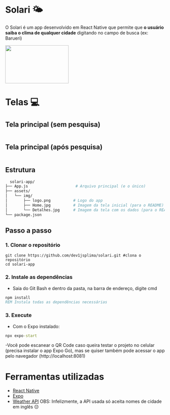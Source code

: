 # Solari 🌤️
O Solari é um app desenvolvido em React Native que permite que **o usuário saiba o clima de qualquer cidade** digitando no campo de busca (ex: Barueri) 

<img src="" style="width: 200px; height: 120px">

# Telas 💻

## Tela principal (sem pesquisa)

<img src="" >

## Tela principal (após pesquisa)

<img src="" >

## Estrutura

```bash
  solari-app/
├── App.js                     # Arquivo principal (e o único)
├── assets/
│   └── img/
│       ├── logo.png          # Logo do app
│       ├── Home.jpg          # Imagem da tela inicial (para o README)
│       └── Detalhes.jpg      # Imagem da tela com os dados (para o README)
└── package.json              
```

## Passo a passo 

### 1. Clonar o repositório

```Git Bash
git clone https://github.com/dev1jsplima/solari.git #clona o repositório
cd solari-app
```

### 2. Instale as dependências
- Saia do Git Bash e dentro da pasta, na barra de endereço, digite cmd

```cmd
npm install
REM Instala todas as dependências necessárias
```

### 3. Execute 
- Com o Expo instalado:

```cmd
npx expo-start
```

-Você pode escanear o QR Code caso queira testar o projeto no celular (precisa instalar o app Expo Go), mas se quiser também pode acessar o app pelo navegador (http://localhost:8081)

# Ferramentas utilizadas 

- [React Native](https://reactnative.dev/) <img src="">
- [Expo](https://expo.dev/) <img src="">
- [Weather API](https://www.weatherapi.com/)
  OBS: Infelizmente, a API usada só aceita nomes de cidade em inglês 😔
